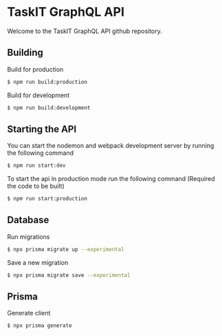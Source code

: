 # TaskIT GraphQL API
Welcome to the TaskIT GraphQL API github repository.

## Building

Build for production

```bash
$ npm run build:production
```

Build for development

```bash
$ npm run build:development
```

## Starting the API

You can start the nodemon and webpack development server by running the following command

```bash
$ npm run start:dev
```

To start the api in production mode run the following command (Required the code to be built)

```bash
$ npm run start:production
```

## Database

Run migrations

```bash
$ npx prisma migrate up --experimental
```

Save a new migration

```bash
$ npx prisma migrate save --experimental
```

## Prisma

Generate client

```bash
$ npx prisma generate
```